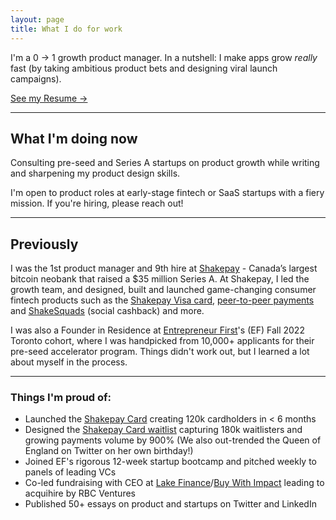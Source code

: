 ```yaml
---
layout: page
title: What I do for work
---
```


I'm a 0 → 1 growth product manager. In a nutshell: I make apps grow _really_ fast (by taking ambitious product bets and designing viral launch campaigns).

[See my Resume →](https://hussam.fyi/resume.pdf)

<hr>

## What I'm doing now

Consulting pre-seed and Series A startups on product growth while writing and sharpening my product design skills.

<p class="message">
I'm open to product roles at early-stage fintech or SaaS startups with a fiery mission. If you're hiring, please reach out!
</p>

<hr>

## Previously

I was the 1st product manager and 9th hire at [Shakepay](https://shakepay.com) - Canada’s largest bitcoin neobank that raised a $35 million Series A. At Shakepay, I led the growth team, and designed, built and launched game-changing consumer fintech products such as the [Shakepay Visa card](https://shakepay.com/card), [peer-to-peer payments](https://decrypt.co/44519/bitcoin-app-shakepay-p2p-payments-canada-cashapp) and [ShakeSquads](https://blog.shakepay.com/stack-sats-with-your-friends/) (social cashback) and more.

I was also a Founder in Residence at [Entrepreneur First](https://www.google.com/search?q=entrepreneurfirst&sourceid=chrome&ie=UTF-8)'s (EF) Fall 2022 Toronto cohort, where I was handpicked from 10,000+ applicants for their pre-seed accelerator program. Things didn't work out, but I learned a lot about myself in the process.

<hr>

### Things I'm proud of:

* Launched the [Shakepay Card](https://shakepay.com/card) creating 120k cardholders in < 6 months
* Designed the [Shakepay Card waitlist](https://blog.shakepay.com/introducing-the-shakepay-card/) capturing 180k waitlisters and growing payments volume by 900% (We also out-trended the Queen of England on Twitter on her own birthday!)
* Joined EF's rigorous 12-week startup bootcamp and pitched weekly to panels of leading VCs
* Co-led fundraising with CEO at [Lake Finance](http://lake.finance/)/[Buy With Impact](https://buywithimpact.com/) leading to acquihire by RBC Ventures
* Published 50+ essays on product and startups on Twitter and LinkedIn
